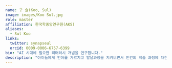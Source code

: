 ```yaml
---
name: 구 슬(Koo, Sul)
image: images/Koo Sul.jpg
role: master
affiliation: 한국학중앙연구원(AKS)
aliases:
  - Sul Koo
links:
  twitter: synapseul
  orcid: 0009-0006-6757-6399
bio: "AI 시대에 필요한 리터러시 개념을 연구합니다."
description: "아이들에게 언어를 가르치고 발달과정을 지켜보면서 인간의 학습 과정에 대한 관심이 생겼고, 이는 자연스럽게 AI의 학습 방식과의 비교로 확장되었습니다. 인간은 사회적 맥락 속에서 의미를 형성하며 학습하지만, AI는 그렇지 않습니다. 그렇다면 AI의 학습 과정은 인간과 더 가까워질 수 있을까요? AI와 공존하는 시대에 우리는 어떤 환경을 만들어야 할까요? 이러한 질문이 제 연구의 중심에 있습니다. 특히, 저는 AI가 생성하는 텍스트, 영상, 이미지를 비판적으로 사고하고 창의적으로 활용하는 **확장된 리터러시(Literacy)** 개념에 주목합니다. 이를 위해 데이터와 기술을 활용하여 AI가 생성하는 언어의 **문장 구조, 어휘 선택, 정보 구성 방식이 인간의 표현 방식과 어떻게 다른지 연구**하고, **AI와 인간이 공존하는 환경에서 요구되는 새로운 리터러시 역량**을 정의하는 것이 제 핵심 목표입니다."
---
```

